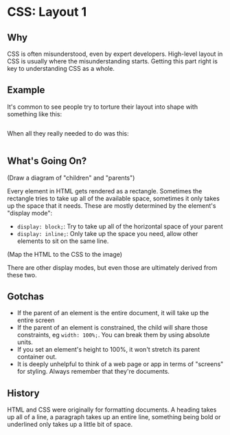 # CSS: Layout 1

## Why

CSS is often misunderstood, even by expert developers. High-level layout in CSS is usually where the misunderstanding starts. Getting this part right is key to understanding CSS as a whole.

## Example

It's common to see people try to torture their layout into shape with something like this:

```css
```

When all they really needed to do was this:

```css
```

## What's Going On?

(Draw a diagram of "children" and "parents")

Every element in HTML gets rendered as a rectangle. Sometimes the rectangle tries to take up all of the available space, sometimes it only takes up the space that it needs. These are mostly determined by the element's "display mode":

* `display: block;`: Try to take up all of the horizontal space of your parent
* `display: inline;`: Only take up the space you need, allow other elements to sit on the same line.

(Map the HTML to the CSS to the image)

There are other display modes, but even those are ultimately derived from these two.

## Gotchas

* If the parent of an element is the entire document, it will take up the entire screen
* If the parent of an element is constrained, the child will share those constraints, eg `width: 100%;`. You can break them by using absolute units.
* If you set an element's height to 100%, it won't stretch its parent container out.
* It is deeply unhelpful to think of a web page or app in terms of "screens" for styling. Always remember that they're documents.

## History

HTML and CSS were originally for formatting documents. A heading takes up all of a line, a paragraph takes up an entire line, something being bold or underlined only takes up a little bit of space.
